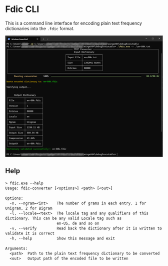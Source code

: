 # Fdic CLI
This is a command line interface for encoding plain text frequency dictionaries into the `.fdic` format.

![Screen shot of the fdic cli program](docs/screenshot00.png)

## Help
```
> fdic.exe --help
Usage: fdic-converter [<options>] <path> [<out>]

Options:
  -n, --ngram=<int>    The number of grams in each entry. 1 for Unigram, 2 for Bigram
  -l, --locale=<text>  The locale tag and any qualifiers of this dictionary. This can be any valid Locale tag such as
                       en-US, de and so on
  -v, --verify         Read back the dictionary after it is written to validate it is correct
  -h, --help           Show this message and exit

Arguments:
  <path>  Path to the plain text frequency dictionary to be converted
  <out>   Output path of the encoded file to be written
```